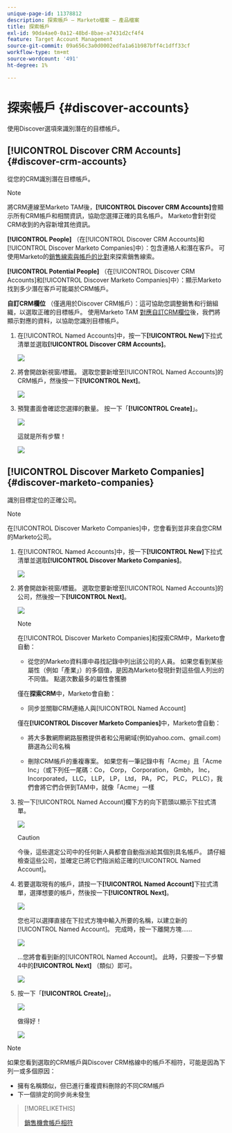 ```yaml
---
unique-page-id: 11378812
description: 探索帳戶 — Marketo檔案 — 產品檔案
title: 探索帳戶
exl-id: 90da4ae0-0a12-48bd-8bae-a7431d2cf4f4
feature: Target Account Management
source-git-commit: 09a656c3a0d0002edfa1a61b987bff4c1dff33cf
workflow-type: tm+mt
source-wordcount: '491'
ht-degree: 1%

---
```


# 探索帳戶 {#discover-accounts}

使用Discover選項來識別潛在的目標帳戶。

## [!UICONTROL Discover CRM Accounts] {#discover-crm-accounts}

從您的CRM識別潛在目標帳戶。

>[!NOTE]
>
>將CRM連線至Marketo TAM後，**[!UICONTROL Discover CRM Accounts]**&#x200B;會顯示所有CRM帳戶和相關資訊，協助您選擇正確的具名帳戶。 Marketo會針對從CRM收到的內容新增其他資訊。

**[!UICONTROL People]** （在[!UICONTROL Discover CRM Accounts]和[!UICONTROL Discover Marketo Companies]中）：包含連絡人和潛在客戶。 可使用Marketo的[銷售線索與帳戶的比對](/help/marketo/product-docs/target-account-management/target/named-accounts/lead-to-account-matching.md)來探索銷售線索。

**[!UICONTROL Potential People]** （在[!UICONTROL Discover CRM Accounts]和[!UICONTROL Discover Marketo Companies]中）：顯示Marketo找到多少潛在客戶可能屬於CRM帳戶。

**自訂CRM欄位** （僅適用於Discover CRM帳戶）：這可協助您調整銷售和行銷組織，以選取正確的目標帳戶。 使用Marketo TAM [對應自訂CRM欄位](/help/marketo/product-docs/target-account-management/setup-tam/create-a-custom-field-for-crm-discovery.md)後，我們將顯示對應的資料，以協助您識別目標帳戶。

1. 在[!UICONTROL Named Accounts]中，按一下&#x200B;**[!UICONTROL New]**&#x200B;下拉式清單並選取&#x200B;**[!UICONTROL Discover CRM Accounts]**。

   ![](assets/disc-crm-one.png)

1. 將會開啟新視窗/標籤。 選取您要新增至[!UICONTROL Named Accounts]的CRM帳戶，然後按一下&#x200B;**[!UICONTROL Next]**。

   ![](assets/disc-crm-two.png)

1. 預覽畫面會確認您選擇的數量。 按一下「**[!UICONTROL Create]**」。

   ![](assets/disc-three.png)

   這就是所有步驟！

   ![](assets/disc-four.png)

## [!UICONTROL Discover Marketo Companies] {#discover-marketo-companies}

識別目標定位的正確公司。

>[!NOTE]
>
>在[!UICONTROL Discover Marketo Companies]中，您會看到並非來自您CRM的Marketo公司。

1. 在[!UICONTROL Named Accounts]中，按一下&#x200B;**[!UICONTROL New]**&#x200B;下拉式清單並選取&#x200B;**[!UICONTROL Discover Marketo Companies]**。

   ![](assets/one-1.png)

1. 將會開啟新視窗/標籤。 選取您要新增至[!UICONTROL Named Accounts]的公司，然後按一下&#x200B;**[!UICONTROL Next]**。

   ![](assets/disc-comp-two.png)

   >[!NOTE]
   >
   >在[!UICONTROL Discover Marketo Companies]和探索CRM中，Marketo會自動：
   >
   >* 從您的Marketo資料庫中尋找記錄中列出該公司的人員。 如果您看到某些屬性（例如「產業」）的多個值，是因為Marketo發現針對這些個人列出的不同值。 點選次數最多的屬性會獲勝
   >
   >僅在&#x200B;**探索CRM**&#x200B;中，Marketo會自動：
   >
   >* 同步並關聯CRM連絡人與[!UICONTROL Named Account]
   >
   >僅在&#x200B;**[!UICONTROL Discover Marketo Companies]**&#x200B;中，Marketo會自動：
   >
   >* 將大多數網際網路服務提供者和公用網域(例如yahoo.com、gmail.com)篩選為公司名稱
   >
   >* 刪除CRM帳戶的重複專案。 如果您有一筆記錄中有「Acme」且「Acme Inc」（或下列任一尾碼：Co， Corp， Corporation， Gmbh， Inc， Incorporated， LLC， LLP， LP， Ltd， PA， PC， PLC， PLLC），我們會將它們合併到TAM中，就像「Acme」一樣

1. 按一下[!UICONTROL Named Account]欄下方的向下箭頭以顯示下拉式清單。

   ![](assets/disc-comp-three.png)

   >[!CAUTION]
   >
   >今後，這些選定公司中的任何新人員都會自動指派給其個別具名帳戶。 請仔細檢查這些公司，並確定已將它們指派給正確的[!UICONTROL Named Account]。

1. 若要選取現有的帳戶，請按一下&#x200B;**[!UICONTROL Named Account]**&#x200B;下拉式清單，選擇想要的帳戶，然後按一下&#x200B;**[!UICONTROL Next]**。

   ![](assets/disc-comp-four.png)

   您也可以選擇直接在下拉式方塊中輸入所要的名稱，以建立新的[!UICONTROL Named Account]。 完成時，按一下離開方塊……

   ![](assets/disc-comp-five.png)

   ...您將會看到新的[!UICONTROL Named Account]。 此時，只要按一下步驟4中的&#x200B;**[!UICONTROL Next]** （類似）即可。

   ![](assets/disc-comp-six.png)

1. 按一下「**[!UICONTROL Create]**」。

   ![](assets/disc-comp-seven.png)

   做得好！

   ![](assets/disc-co-six.png)

>[!NOTE]
>
>如果您看到選取的CRM帳戶與Discover CRM格線中的帳戶不相符，可能是因為下列一或多個原因：
>
>* 擁有名稱類似，但已進行重複資料刪除的不同CRM帳戶
>* 下一個排定的同步尚未發生

>[!MORELIKETHIS]
>
>[銷售機會帳戶相符](/help/marketo/product-docs/target-account-management/target/named-accounts/lead-to-account-matching.md)

